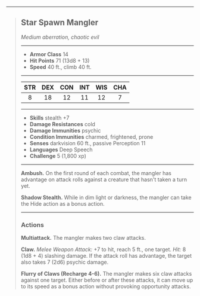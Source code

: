 ***
> ## Star Spawn Mangler
> *Medium aberration, chaotic evil*
> 
> ***
> 
> - **Armor Class** 14
> - **Hit Points** 71 (13d8 + 13)
> - **Speed** 40 ft., climb 40 ft.
> 
> ***
> 
> |STR|DEX|CON|INT|WIS|CHA|
> |:---:|:---:|:---:|:---:|:---:|:---:|
> |8|18|12|11|12|7|
> 
> ***
> 
> - **Skills** stealth +7
> - **Damage Resistances** cold
> - **Damage Immunities** psychic
> - **Condition Immunities** charmed, frightened, prone
> - **Senses** darkvision 60 ft., passive Perception 11
> - **Languages** Deep Speech
> - **Challenge** 5 (1,800 xp)
> 
> ***
> 
> **Ambush.** On the first round of each combat, the mangler has advantage on attack rolls against a creature that hasn't taken a turn yet.
> 
> **Shadow Stealth.** While in dim light or darkness, the mangler can take the Hide action as a bonus action.
> 
> ***
> 
> ### Actions
> **Multiattack.** The mangler makes two claw attacks.
> 
> **Claw.** *Melee Weapon Attack:* +7 to hit, reach 5 ft., one target. *Hit:* 8 (1d8 + 4) slashing damage. If the attack roll has advantage, the target also takes 7 (2d6) psychic damage.
> 
> **Flurry of Claws (Recharge 4-6).** The mangler makes six claw attacks against one target. Either before or after these attacks, it can move up to its speed as a bonus action without provoking opportunity attacks.